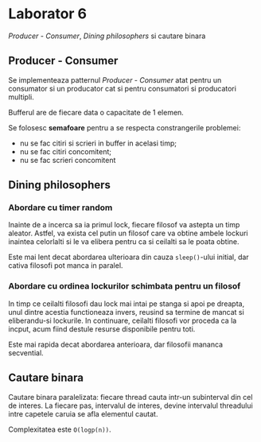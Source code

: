 # Laborator 6
*Producer - Consumer*, *Dining philosophers* si cautare binara

## Producer - Consumer
Se implementeaza patternul *Producer - Consumer* atat pentru un consumator si
un producator cat si pentru consumatori si producatori multipli.

Bufferul are de fiecare data o capacitate de 1 elemen.

Se folosesc **semafoare** pentru a se respecta constrangerile problemei:
- nu se fac citiri si scrieri in buffer in acelasi timp;
- nu se fac citiri concomitent;
- nu se fac scrieri concomitent 

## Dining philosophers

### Abordare cu timer random
Inainte de a incerca sa ia primul lock, fiecare filosof va astepta un timp
aleator. Astfel, va exista cel putin un filosof care va obtine ambele lockuri
inaintea celorlalti si le va elibera pentru ca si ceilalti sa le poata obtine.

Este mai lent decat abordarea ulterioara din cauza `sleep()`-ului initial, dar
cativa filosofi pot manca in paralel.

### Abordare cu ordinea lockurilor schimbata pentru un filosof
In timp ce ceilalti filosofi dau lock mai intai
pe stanga si apoi pe dreapta, unul dintre acestia functioneaza invers, reusind
sa termine de mancat si eliberandu-si lockurile. In continuare, ceilalti
filosofi vor proceda ca la incput, acum fiind destule resurse disponibile pentru
toti.

Este mai rapida decat abordarea anterioara, dar filosofii mananca secvential.

## Cautare binara
Cautare binara paralelizata: fiecare thread cauta intr-un subinterval din cel
de interes. La fiecare pas, intervalul de interes, devine intervalul threadului
intre capetele caruia se afla elementul cautat.

Complexitatea este `O(logp(n))`.
